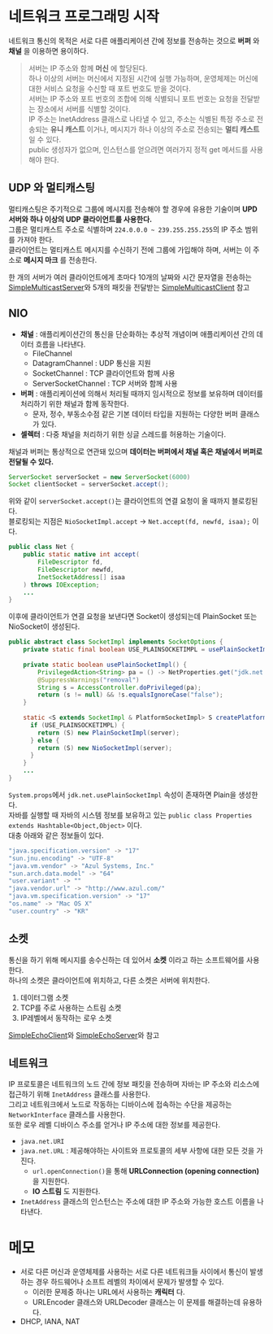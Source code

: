 
# 네트워크 프로그래밍 시작

네트워크 통신의 목적은 서로 다른 애플리케이션 간에 정보를 전송하는 것으로 **버퍼** 와 **채널** 을 이용하면 용이하다.  

> 서버는 IP 주소와 함께 **머신** 에 할당된다.  
> 하나 이상의 서버는 머신에서 지정된 시간에 실행 가능하며, 운영체제는 머신에 대한 서비스 요청을 수신할 때 포트 번호도 받을 것이다.  
> 서버는 IP 주소와 포트 번호의 조합에 의해 식별되니 포트 번호는 요청을 전달받는 장소에서 서버를 식별할 것이다.  
> IP 주소는 InetAddress 클래스로 나타낼 수 있고, 주소는 식별된 특정 주소로 전송되는 **유니 캐스트** 이거나, 메시지가 하나 이상의 주소로 전송되는 **멀티 캐스트** 일 수 있다.  
> public 생성자가 없으며, 인스턴스를 얻으려면 여러가지 정적 get 메서드를 사용해야 한다.  

## UDP 와 멀티캐스팅

멀티캐스팅은 주기적으로 그룹에 메시지를 전송해야 할 경우에 유용한 기술이며 **UPD 서버와 하나 이상의 UDP 클라이언트를 사용한다.**  
그룹은 멀티캐스트 주소로 식별하며 `224.0.0.0 ~ 239.255.255.255`의 IP 주소 범위를 가져야 한다.  
클라이언트는 멀티캐스트 메시지를 수신하기 전에 그룹에 가입해야 하며, 서버는 이 주소로 **메시지 마크** 를 전송한다.  
  
한 개의 서버가 여러 클라이언트에게 초마다 10개의 날짜와 시간 문자열을 전송하는 [SimpleMulticastServer](./src/main/java/org/example/simplemulticast/SimpleMulticastServer.java)와 5개의 패킷을 전달받는 [SimpleMulticastClient](./src/main/java/org/example/simplemulticast/SimpleMulticastClient.java) 참고  

## NIO

- **채널** : 애플리케이션간의 통신을 단순화하는 추상적 개념이며 애플리케이션 간의 데이터 흐름을 나타낸다.
  - FileChannel
  - DatagramChannel : UDP 통신을 지원
  - SocketChannel : TCP 클라이언트와 함께 사용
  - ServerSocketChannel : TCP 서버와 함께 사용
- **버퍼** : 애플리케이션에 의해서 처리될 때까지 임시적으로 정보를 보유하며 데이터를 처리하기 위한 채널과 함께 동작한다.
  - 문자, 정수, 부동소수점 같은 기본 데이터 타입을 지원하는 다양한 버퍼 클래스가 있다.
- **셀렉터** : 다중 채널을 처리하기 위한 싱글 스레드를 허용하는 기술이다.

채널과 버퍼는 통상적으로 연관돼 있으며 **데이터는 버퍼에서 채널 혹은 채널에서 버퍼로 전달될 수 있다.**  
  
```java
ServerSocket serverSocket = new ServerSocket(6000)
Socket clientSocket = serverSocket.accept();
```

위와 같이 `serverSocket.accept()`는 클라이언트의 연결 요청이 올 때까지 블로킹된다.  
블로킹되는 지점은 `NioSocketImpl.accept` → `Net.accept(fd, newfd, isaa);` 이다.  

```java
public class Net {
    public static native int accept(
        FileDescriptor fd,
        FileDescriptor newfd,
        InetSocketAddress[] isaa
    ) throws IOException;
    ...
}
```

이후에 클라이언트가 연결 요청을 보낸다면 Socket이 생성되는데 PlainSocket 또는 NioSocket이 생성된다.

```java
public abstract class SocketImpl implements SocketOptions {
    private static final boolean USE_PLAINSOCKETIMPL = usePlainSocketImpl();
    
    private static boolean usePlainSocketImpl() {
        PrivilegedAction<String> pa = () -> NetProperties.get("jdk.net.usePlainSocketImpl");
        @SuppressWarnings("removal")
        String s = AccessController.doPrivileged(pa);
        return (s != null) && !s.equalsIgnoreCase("false");
    }
  
    static <S extends SocketImpl & PlatformSocketImpl> S createPlatformSocketImpl(boolean server) {
      if (USE_PLAINSOCKETIMPL) {
        return (S) new PlainSocketImpl(server);
      } else {
        return (S) new NioSocketImpl(server);
      }
    }
    ...
}
```

`System.props`에서 `jdk.net.usePlainSocketImpl` 속성이 존재하면 Plain을 생성한다.  
자바를 실행할 때 자바의 시스템 정보를 보유하고 있는 `public class Properties extends Hashtable<Object,Object>` 이다.  
대충 아래와 같은 정보들이 있다.  

```java
"java.specification.version" -> "17"
"sun.jnu.encoding" -> "UTF-8"
"java.vm.vendor" -> "Azul Systems, Inc."
"sun.arch.data.model" -> "64"
"user.variant" -> ""
"java.vendor.url" -> "http://www.azul.com/"
"java.vm.specification.version" -> "17"
"os.name" -> "Mac OS X"
"user.country" -> "KR"
```

## 소켓

통신을 하기 위해 메시지를 송수신하는 데 있어서 **소켓** 이라고 하는 소프트웨어를 사용한다.  
하나의 소켓은 클라이언트에 위치하고, 다른 소켓은 서버에 위치한다.

1. 데이터그램 소켓
2. TCP를 주로 사용하는 스트림 소켓
3. IP레벨에서 동작하는 로우 소켓
  
[SimpleEchoClient](./src/main/java/org/example/simpleecho/SimpleEchoClient.java)와 [SimpleEchoServer](./src/main/java/org/example/simpleecho/SimpleEchoServer.java)와 참고  

## 네트워크

IP 프로토콜은 네트워크의 노드 간에 정보 패킷을 전송하며 자바는 IP 주소와 리소스에 접근하기 위해 `InetAddress` 클래스를 사용한다.  
그리고 네트워크에서 노드로 작동하는 디바이스에 접속하는 수단을 제공하는 `NetworkInterface` 클래스를 사용한다.  
또한 로우 레벨 디바이스 주소를 얻거나 IP 주소에 대한 정보를 제공한다.  
  
- `java.net.URI`
- `java.net.URL` : 제공해야하는 사이트와 프로토콜의 세부 사항에 대한 모든 것을 가진다.
  - `url.openConnection()`을 통해 **URLConnection (opening connection)** 을 지원한다.
  - **IO 스트림** 도 지원한다.
- `InetAddress` 클래스의 인스턴스는 주소에 대한 IP 주소와 가능한 호스트 이름을 나타낸다.

# 메모

- 서로 다른 머신과 운영체제를 사용하는 서로 다른 네트워크들 사이에서 통신이 발생하는 경우 하드웨어나 소프트 레벨의 차이에서 문제가 발생할 수 있다.
  - 이러한 문제중 하나는 URL에서 사용하는 **캐릭터** 다.
  - URLEncoder 클래스와 URLDecoder 클래스는 이 문제를 해결하는데 유용하다.
- DHCP, IANA, NAT
